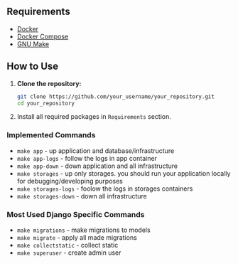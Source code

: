 ## Requirements

- [Docker](https://www.docker.com/get-started)
- [Docker Compose](https://docs.docker.com/compose/install/)
- [GNU Make](https://www.gnu.org/software/make/)

## How to Use

1. **Clone the repository:**

   ```bash
   git clone https://github.com/your_username/your_repository.git
   cd your_repository

2. Install all required packages in `Requirements` section.


### Implemented Commands

* `make app` - up application and database/infrastructure
* `make app-logs` - follow the logs in app container
* `make app-down` - down application and all infrastructure
* `make storages` - up only storages. you should run your application locally for debugging/developing purposes
* `make storages-logs` - foolow the logs in storages containers
* `make storages-down` - down all infrastructure

### Most Used Django Specific Commands

* `make migrations` - make migrations to models
* `make migrate` - apply all made migrations
* `make collectstatic` - collect static
* `make superuser` - create admin user
